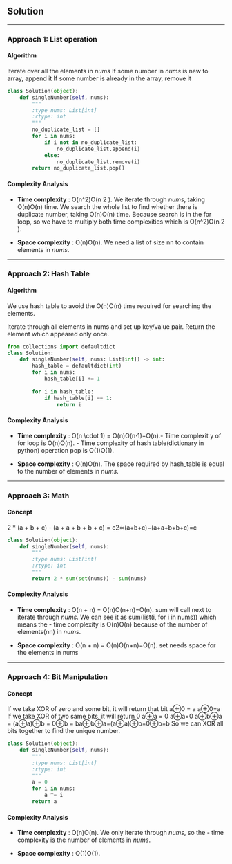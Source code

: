 ## Solution
----------------------------------------------
### Approach 1: List operation

#### Algorithm

Iterate over all the elements in *nums*
If some number in *nums* is new to array, append it
If some number is already in the array, remove it

```python
class Solution(object):
    def singleNumber(self, nums):
        """
        :type nums: List[int]
        :rtype: int
        """
        no_duplicate_list = []
        for i in nums:
            if i not in no_duplicate_list:
                no_duplicate_list.append(i)
            else:
                no_duplicate_list.remove(i)
        return no_duplicate_list.pop()
```
#### Complexity Analysis

- **Time complexity** : O(n^2)O(n 
2
 ). We iterate through *nums*, taking O(n)O(n) time. We search the whole list to find whether there is duplicate number, taking O(n)O(n) time. Because search is in the for loop, so we have to multiply both time complexities which is O(n^2)O(n 
2
 ).

- **Space complexity** : O(n)O(n). We need a list of size nn to contain elements in *nums*.


----------------------------------------------
### Approach 2: Hash Table

#### Algorithm

We use hash table to avoid the O(n)O(n) time required for searching the elements.

Iterate through all elements in nums and set up key/value pair.
Return the element which appeared only once.
```python
from collections import defaultdict
class Solution:
    def singleNumber(self, nums: List[int]) -> int:
        hash_table = defaultdict(int)
        for i in nums:
            hash_table[i] += 1
        
        for i in hash_table:
            if hash_table[i] == 1:
                return i
```
#### Complexity Analysis

- **Time complexity** : O(n \cdot 1) = O(n)O(n⋅1)=O(n).- Time complexit y of for loop is O(n)O(n). - Time complexity of hash table(dictionary in python) operation pop is O(1)O(1).

- **Space complexity** : O(n)O(n). The space required by hash_table is equal to the number of elements in *nums*.


----------------------------------------------
### Approach 3: Math
#### Concept

2 * (a + b + c) - (a + a + b + b + c) = c2∗(a+b+c)−(a+a+b+b+c)=c

```python
class Solution(object):
    def singleNumber(self, nums):
        """
        :type nums: List[int]
        :rtype: int
        """
        return 2 * sum(set(nums)) - sum(nums)
```
#### Complexity Analysis

- **Time complexity** : O(n + n) = O(n)O(n+n)=O(n). sum will call next to iterate through *nums*. We can see it as sum(list(i, for i in nums)) which means the - time complexity is O(n)O(n) because of the number of elements(nn) in *nums*.

- **Space complexity** : O(n + n) = O(n)O(n+n)=O(n). set needs space for the elements in nums


----------------------------------------------
### Approach 4: Bit Manipulation
#### Concept

If we take XOR of zero and some bit, it will return that bit
a⊕0 = a  a⊕0=a
If we take XOR of two same bits, it will return 0
a⊕a = 0  a⊕a=0
a⊕b⊕a = (a⊕a)⊕b = 0⊕b = ba⊕b⊕a=(a⊕a)⊕b=0⊕b=b
So we can XOR all bits together to find the unique number.

```python
class Solution(object):
    def singleNumber(self, nums):
        """
        :type nums: List[int]
        :rtype: int
        """
        a = 0
        for i in nums:
            a ^= i
        return a
```
#### Complexity Analysis

- **Time complexity** : O(n)O(n). We only iterate through *nums*, so the - time complexity is the number of elements in *nums*.

- **Space complexity** : O(1)O(1).